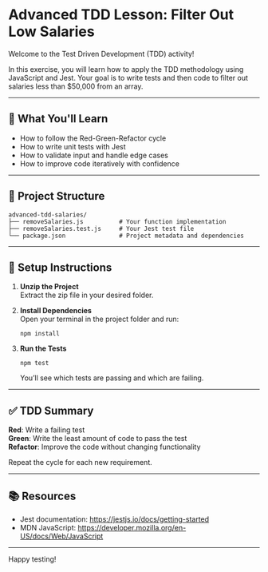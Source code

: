 
# Advanced TDD Lesson: Filter Out Low Salaries

Welcome to the Test Driven Development (TDD) activity!

In this exercise, you will learn how to apply the TDD methodology using JavaScript and Jest. Your goal is to write tests and then code to filter out salaries less than $50,000 from an array.

---

## 🧠 What You'll Learn

- How to follow the Red-Green-Refactor cycle
- How to write unit tests with Jest
- How to validate input and handle edge cases
- How to improve code iteratively with confidence

---

## 📁 Project Structure

```
advanced-tdd-salaries/
├── removeSalaries.js          # Your function implementation
├── removeSalaries.test.js     # Your Jest test file
└── package.json               # Project metadata and dependencies
```

---

## 🚀 Setup Instructions

1. **Unzip the Project**  
   Extract the zip file in your desired folder.

2. **Install Dependencies**  
   Open your terminal in the project folder and run:

   ```
   npm install
   ```

3. **Run the Tests**

   ```
   npm test
   ```

   You’ll see which tests are passing and which are failing.

---

## ✅ TDD Summary

**Red**: Write a failing test  
**Green**: Write the least amount of code to pass the test  
**Refactor**: Improve the code without changing functionality  

Repeat the cycle for each new requirement.

---

## 📚 Resources

- Jest documentation: https://jestjs.io/docs/getting-started
- MDN JavaScript: https://developer.mozilla.org/en-US/docs/Web/JavaScript

---

Happy testing!
